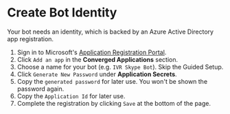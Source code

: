 # Create Bot Identity

Your bot needs an identity, which is backed by an Azure Active Directory app registration.

1. Sign in to Microsoft's [Application Registration Portal][1].
1. Click `Add an app` in the **Converged Applications** section.
1. Choose a name for your bot (e.g. `IVR Skype Bot`). Skip the Guided Setup.
1. Click `Generate New Password` under **Application Secrets**.
1. Copy the `generated password` for later use. You won't be shown the password again.
1. Copy the `Application Id` for later use.
1. Complete the registration by clicking `Save` at the bottom of the page.

[1]: https://aka.ms/msaappid